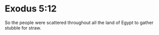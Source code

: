 # Exodus 5:12

So the people were scattered throughout all the land of Egypt to gather stubble for straw.
